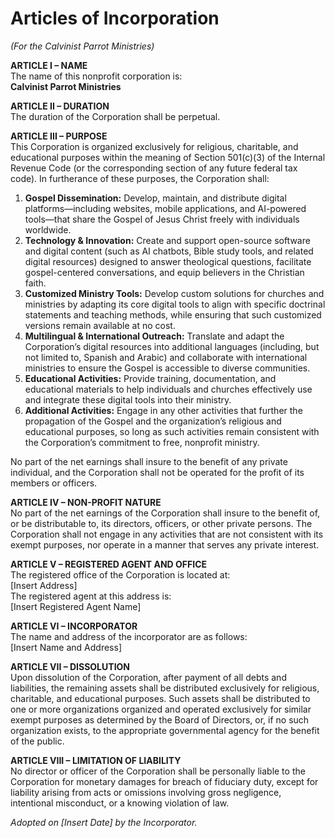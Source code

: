 # **Articles of Incorporation**

*(For the Calvinist Parrot Ministries)*

**ARTICLE I – NAME**  
 The name of this nonprofit corporation is:  
 **Calvinist Parrot Ministries**

**ARTICLE II – DURATION**  
 The duration of the Corporation shall be perpetual.

**ARTICLE III – PURPOSE**  
 This Corporation is organized exclusively for religious, charitable, and educational purposes within the meaning of Section 501(c)(3) of the Internal Revenue Code (or the corresponding section of any future federal tax code). In furtherance of these purposes, the Corporation shall:

1. **Gospel Dissemination:** Develop, maintain, and distribute digital platforms—including websites, mobile applications, and AI-powered tools—that share the Gospel of Jesus Christ freely with individuals worldwide.  
2. **Technology & Innovation:** Create and support open-source software and digital content (such as AI chatbots, Bible study tools, and related digital resources) designed to answer theological questions, facilitate gospel-centered conversations, and equip believers in the Christian faith.  
3. **Customized Ministry Tools:** Develop custom solutions for churches and ministries by adapting its core digital tools to align with specific doctrinal statements and teaching methods, while ensuring that such customized versions remain available at no cost.  
4. **Multilingual & International Outreach:** Translate and adapt the Corporation’s digital resources into additional languages (including, but not limited to, Spanish and Arabic) and collaborate with international ministries to ensure the Gospel is accessible to diverse communities.  
5. **Educational Activities:** Provide training, documentation, and educational materials to help individuals and churches effectively use and integrate these digital tools into their ministry.  
6. **Additional Activities:** Engage in any other activities that further the propagation of the Gospel and the organization’s religious and educational purposes, so long as such activities remain consistent with the Corporation’s commitment to free, nonprofit ministry.

No part of the net earnings shall insure to the benefit of any private individual, and the Corporation shall not be operated for the profit of its members or officers.

**ARTICLE IV – NON-PROFIT NATURE**  
 No part of the net earnings of the Corporation shall insure to the benefit of, or be distributable to, its directors, officers, or other private persons. The Corporation shall not engage in any activities that are not consistent with its exempt purposes, nor operate in a manner that serves any private interest.

**ARTICLE V – REGISTERED AGENT AND OFFICE**  
 The registered office of the Corporation is located at:  
 \[Insert Address\]  
 The registered agent at this address is:  
 \[Insert Registered Agent Name\]

**ARTICLE VI – INCORPORATOR**  
 The name and address of the incorporator are as follows:  
 \[Insert Name and Address\]

**ARTICLE VII – DISSOLUTION**  
 Upon dissolution of the Corporation, after payment of all debts and liabilities, the remaining assets shall be distributed exclusively for religious, charitable, and educational purposes. Such assets shall be distributed to one or more organizations organized and operated exclusively for similar exempt purposes as determined by the Board of Directors, or, if no such organization exists, to the appropriate governmental agency for the benefit of the public.

**ARTICLE VIII – LIMITATION OF LIABILITY**  
 No director or officer of the Corporation shall be personally liable to the Corporation for monetary damages for breach of fiduciary duty, except for liability arising from acts or omissions involving gross negligence, intentional misconduct, or a knowing violation of law.

*Adopted on \[Insert Date\] by the Incorporator.*

